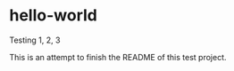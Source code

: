hello-world
===========

Testing 1, 2, 3

This is an attempt to finish the README of this test project.
